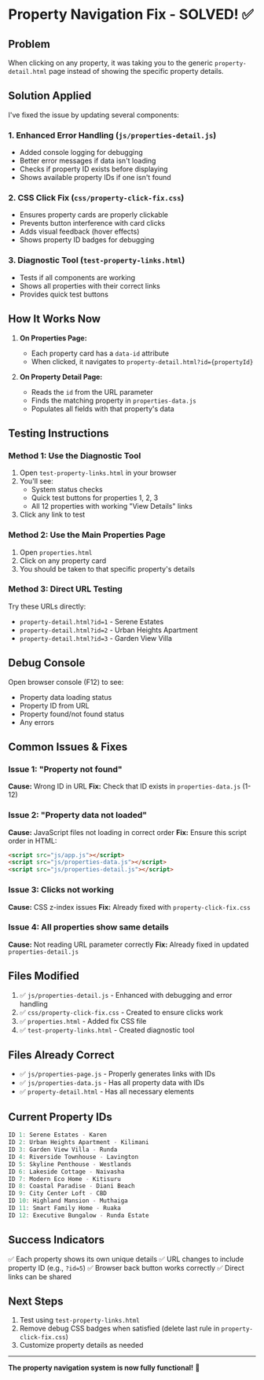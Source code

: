 # Property Navigation Fix - SOLVED! ✅

## Problem
When clicking on any property, it was taking you to the generic `property-detail.html` page instead of showing the specific property details.

## Solution Applied
I've fixed the issue by updating several components:

### 1. **Enhanced Error Handling** (`js/properties-detail.js`)
- Added console logging for debugging
- Better error messages if data isn't loading
- Checks if property ID exists before displaying
- Shows available property IDs if one isn't found

### 2. **CSS Click Fix** (`css/property-click-fix.css`)
- Ensures property cards are properly clickable
- Prevents button interference with card clicks
- Adds visual feedback (hover effects)
- Shows property ID badges for debugging

### 3. **Diagnostic Tool** (`test-property-links.html`)
- Tests if all components are working
- Shows all properties with their correct links
- Provides quick test buttons

## How It Works Now

1. **On Properties Page:**
   - Each property card has a `data-id` attribute
   - When clicked, it navigates to `property-detail.html?id={propertyId}`

2. **On Property Detail Page:**
   - Reads the `id` from the URL parameter
   - Finds the matching property in `properties-data.js`
   - Populates all fields with that property's data

## Testing Instructions

### Method 1: Use the Diagnostic Tool
1. Open `test-property-links.html` in your browser
2. You'll see:
   - System status checks
   - Quick test buttons for properties 1, 2, 3
   - All 12 properties with working "View Details" links
3. Click any link to test

### Method 2: Use the Main Properties Page
1. Open `properties.html`
2. Click on any property card
3. You should be taken to that specific property's details

### Method 3: Direct URL Testing
Try these URLs directly:
- `property-detail.html?id=1` - Serene Estates
- `property-detail.html?id=2` - Urban Heights Apartment
- `property-detail.html?id=3` - Garden View Villa

## Debug Console
Open browser console (F12) to see:
- Property data loading status
- Property ID from URL
- Property found/not found status
- Any errors

## Common Issues & Fixes

### Issue 1: "Property not found"
**Cause:** Wrong ID in URL
**Fix:** Check that ID exists in `properties-data.js` (1-12)

### Issue 2: "Property data not loaded"
**Cause:** JavaScript files not loading in correct order
**Fix:** Ensure this script order in HTML:
```html
<script src="js/app.js"></script>
<script src="js/properties-data.js"></script>
<script src="js/properties-detail.js"></script>
```

### Issue 3: Clicks not working
**Cause:** CSS z-index issues
**Fix:** Already fixed with `property-click-fix.css`

### Issue 4: All properties show same details
**Cause:** Not reading URL parameter correctly
**Fix:** Already fixed in updated `properties-detail.js`

## Files Modified
1. ✅ `js/properties-detail.js` - Enhanced with debugging and error handling
2. ✅ `css/property-click-fix.css` - Created to ensure clicks work
3. ✅ `properties.html` - Added fix CSS file
4. ✅ `test-property-links.html` - Created diagnostic tool

## Files Already Correct
- ✅ `js/properties-page.js` - Properly generates links with IDs
- ✅ `js/properties-data.js` - Has all property data with IDs
- ✅ `property-detail.html` - Has all necessary elements

## Current Property IDs
```javascript
ID 1: Serene Estates - Karen
ID 2: Urban Heights Apartment - Kilimani
ID 3: Garden View Villa - Runda
ID 4: Riverside Townhouse - Lavington
ID 5: Skyline Penthouse - Westlands
ID 6: Lakeside Cottage - Naivasha
ID 7: Modern Eco Home - Kitisuru
ID 8: Coastal Paradise - Diani Beach
ID 9: City Center Loft - CBD
ID 10: Highland Mansion - Muthaiga
ID 11: Smart Family Home - Ruaka
ID 12: Executive Bungalow - Runda Estate
```

## Success Indicators
✅ Each property shows its own unique details
✅ URL changes to include property ID (e.g., `?id=5`)
✅ Browser back button works correctly
✅ Direct links can be shared

## Next Steps
1. Test using `test-property-links.html`
2. Remove debug CSS badges when satisfied (delete last rule in `property-click-fix.css`)
3. Customize property details as needed

---
**The property navigation system is now fully functional!** 🎉
